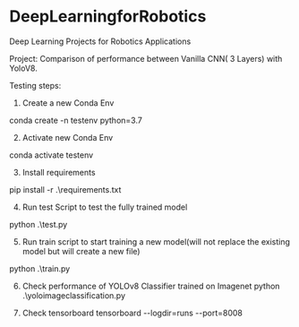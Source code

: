 # DeepLearningforRobotics
Deep Learning Projects for Robotics Applications

Project: Comparison of performance between Vanilla CNN( 3 Layers) with YoloV8.


Testing steps:
1. Create a new Conda Env

conda create -n testenv python=3.7

2. Activate new Conda Env

conda activate testenv

3. Install requirements

pip install -r .\requirements.txt

4. Run test Script to test the fully trained model

python .\test.py 

5. Run train script to start training a new model(will not replace the existing model but will create a new file)

python .\train.py

6. Check performance of YOLOv8 Classifier trained on Imagenet
python .\yoloimageclassification.py

7. Check tensorboard
tensorboard --logdir=runs --port=8008